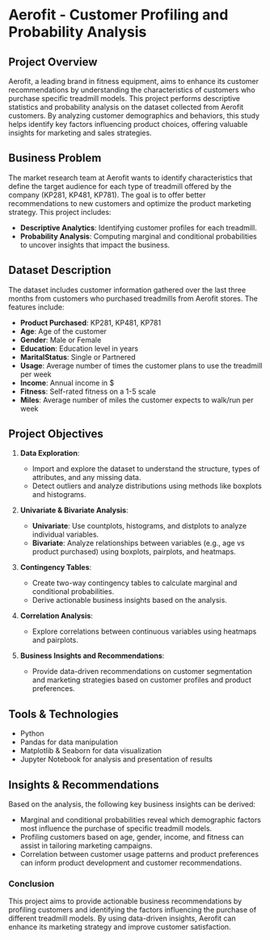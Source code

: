 # Aerofit - Customer Profiling and Probability Analysis

## Project Overview
Aerofit, a leading brand in fitness equipment, aims to enhance its customer recommendations by understanding the characteristics of customers who purchase specific treadmill models. This project performs descriptive statistics and probability analysis on the dataset collected from Aerofit customers. By analyzing customer demographics and behaviors, this study helps identify key factors influencing product choices, offering valuable insights for marketing and sales strategies.

## Business Problem
The market research team at Aerofit wants to identify characteristics that define the target audience for each type of treadmill offered by the company (KP281, KP481, KP781). The goal is to offer better recommendations to new customers and optimize the product marketing strategy. This project includes:
- **Descriptive Analytics**: Identifying customer profiles for each treadmill.
- **Probability Analysis**: Computing marginal and conditional probabilities to uncover insights that impact the business.

## Dataset Description
The dataset includes customer information gathered over the last three months from customers who purchased treadmills from Aerofit stores. The features include:
- **Product Purchased**: KP281, KP481, KP781
- **Age**: Age of the customer
- **Gender**: Male or Female
- **Education**: Education level in years
- **MaritalStatus**: Single or Partnered
- **Usage**: Average number of times the customer plans to use the treadmill per week
- **Income**: Annual income in $
- **Fitness**: Self-rated fitness on a 1-5 scale
- **Miles**: Average number of miles the customer expects to walk/run per week

## Project Objectives
1. **Data Exploration**:
   - Import and explore the dataset to understand the structure, types of attributes, and any missing data.
   - Detect outliers and analyze distributions using methods like boxplots and histograms.
  
2. **Univariate & Bivariate Analysis**:
   - **Univariate**: Use countplots, histograms, and distplots to analyze individual variables.
   - **Bivariate**: Analyze relationships between variables (e.g., age vs product purchased) using boxplots, pairplots, and heatmaps.
  
3. **Contingency Tables**:
   - Create two-way contingency tables to calculate marginal and conditional probabilities.
   - Derive actionable business insights based on the analysis.

4. **Correlation Analysis**:
   - Explore correlations between continuous variables using heatmaps and pairplots.

5. **Business Insights and Recommendations**:
   - Provide data-driven recommendations on customer segmentation and marketing strategies based on customer profiles and product preferences.
     
## Tools & Technologies
- Python
- Pandas for data manipulation
- Matplotlib & Seaborn for data visualization
- Jupyter Notebook for analysis and presentation of results

## Insights & Recommendations
Based on the analysis, the following key business insights can be derived:
- Marginal and conditional probabilities reveal which demographic factors most influence the purchase of specific treadmill models.
- Profiling customers based on age, gender, income, and fitness can assist in tailoring marketing campaigns.
- Correlation between customer usage patterns and product preferences can inform product development and customer recommendations.

### Conclusion
This project aims to provide actionable business recommendations by profiling customers and identifying the factors influencing the purchase of different treadmill models. By using data-driven insights, Aerofit can enhance its marketing strategy and improve customer satisfaction.
